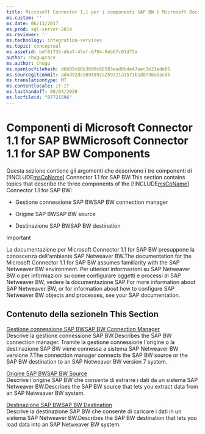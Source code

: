 ```yaml
---
title: Microsoft Connector 1,1 per i componenti SAP BW | Microsoft Docs
ms.custom: ''
ms.date: 06/13/2017
ms.prod: sql-server-2014
ms.reviewer: ''
ms.technology: integration-services
ms.topic: conceptual
ms.assetid: bdf81735-dba7-45ef-8794-0eb67c01475a
author: chugugrace
ms.author: chugu
ms.openlocfilehash: d6b09c66b3600c68583ead0bde47aec3e21ede81
ms.sourcegitcommit: ad4d92dce894592a259721a1571b1d8736abacdb
ms.translationtype: MT
ms.contentlocale: it-IT
ms.lasthandoff: 08/04/2020
ms.locfileid: "87721596"
---
```

# <a name="microsoft-connector-11-for-sap-bw-components"></a><span data-ttu-id="3a91f-102">Componenti di Microsoft Connector 1.1 for SAP BW</span><span class="sxs-lookup"><span data-stu-id="3a91f-102">Microsoft Connector 1.1 for SAP BW Components</span></span>
  <span data-ttu-id="3a91f-103">Questa sezione contiene gli argomenti che descrivono i tre componenti di [!INCLUDE[msCoName](../includes/msconame-md.md)] Connector 1.1 for SAP BW:</span><span class="sxs-lookup"><span data-stu-id="3a91f-103">This section contains topics that describe the three components of the [!INCLUDE[msCoName](../includes/msconame-md.md)] Connector 1.1 for SAP BW:</span></span>  
  
-   <span data-ttu-id="3a91f-104">Gestione connessione SAP BW</span><span class="sxs-lookup"><span data-stu-id="3a91f-104">SAP BW connection manager</span></span>  
  
-   <span data-ttu-id="3a91f-105">Origine SAP BW</span><span class="sxs-lookup"><span data-stu-id="3a91f-105">SAP BW source</span></span>  
  
-   <span data-ttu-id="3a91f-106">Destinazione SAP BW</span><span class="sxs-lookup"><span data-stu-id="3a91f-106">SAP BW destination</span></span>  
  
> [!IMPORTANT]  
>  <span data-ttu-id="3a91f-107">La documentazione per Microsoft Connector 1.1 for SAP BW presuppone la conoscenza dell'ambiente SAP Netweaver BW.</span><span class="sxs-lookup"><span data-stu-id="3a91f-107">The documentation for the Microsoft Connector 1.1 for SAP BW assumes familiarity with the SAP Netweaver BW environment.</span></span> <span data-ttu-id="3a91f-108">Per ulteriori informazioni su SAP Netweaver BW o per informazioni su come configurare oggetti e processi di SAP Netweaver BW, vedere la documentazione SAP.</span><span class="sxs-lookup"><span data-stu-id="3a91f-108">For more information about SAP Netweaver BW, or for information about how to configure SAP Netweaver BW objects and processes, see your SAP documentation.</span></span>  
  
## <a name="in-this-section"></a><span data-ttu-id="3a91f-109">Contenuto della sezione</span><span class="sxs-lookup"><span data-stu-id="3a91f-109">In This Section</span></span>  
 [<span data-ttu-id="3a91f-110">Gestione connessione SAP BW</span><span class="sxs-lookup"><span data-stu-id="3a91f-110">SAP BW Connection Manager</span></span>](connection-manager/sap-bw-connection-manager.md)  
 <span data-ttu-id="3a91f-111">Descrive la gestione connessione SAP BW.</span><span class="sxs-lookup"><span data-stu-id="3a91f-111">Describes the SAP BW connection manager.</span></span> <span data-ttu-id="3a91f-112">Tramite la gestione connessione l'origine o la destinazione SAP BW viene connessa a sistema SAP Netweaver BW versione 7.</span><span class="sxs-lookup"><span data-stu-id="3a91f-112">The connection manager connects the SAP BW source or the SAP BW destination to an SAP Netweaver BW version 7 system.</span></span>  
  
 [<span data-ttu-id="3a91f-113">Origine SAP BW</span><span class="sxs-lookup"><span data-stu-id="3a91f-113">SAP BW Source</span></span>](data-flow/sap-bw-source.md)  
 <span data-ttu-id="3a91f-114">Descrive l'origine SAP BW che consente di estrarre i dati da un sistema SAP Netweaver BW.</span><span class="sxs-lookup"><span data-stu-id="3a91f-114">Describes the SAP BW source that lets you extract data from an SAP Netweaver BW system.</span></span>  
  
 [<span data-ttu-id="3a91f-115">Destinazione SAP BW</span><span class="sxs-lookup"><span data-stu-id="3a91f-115">SAP BW Destination</span></span>](data-flow/sap-bw-destination.md)  
 <span data-ttu-id="3a91f-116">Descrive la destinazione SAP BW che consente di caricare i dati in un sistema SAP Netweaver BW.</span><span class="sxs-lookup"><span data-stu-id="3a91f-116">Describes the SAP BW destination that lets you load data into an SAP Netweaver BW system.</span></span>  
  
  
